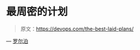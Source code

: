 # 最周密的计划

> 原文：<https://devops.com/the-best-laid-plans/>

— [罗尔泊](https://devops.com/author/breselman/)